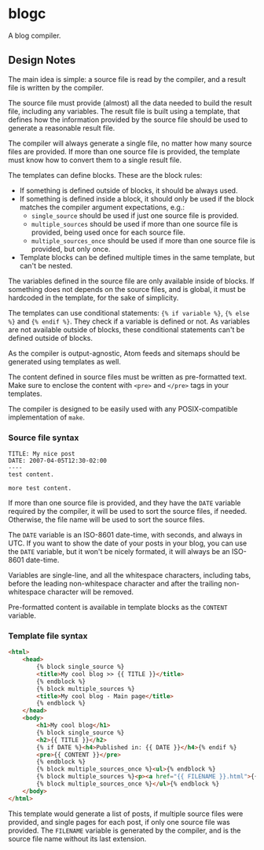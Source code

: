 # blogc

A blog compiler.


## Design Notes

The main idea is simple: a source file is read by the compiler, and a result file is written by the compiler.

The source file must provide (almost) all the data needed to build the result file, including any variables. The result file is built using a template, that defines how the information provided by the source file should be used to generate a reasonable result file.

The compiler will always generate a single file, no matter how many source files are provided. If more than one source file is provided, the template must know how to convert them to a single result file.

The templates can define blocks. These are the block rules:

- If something is defined outside of blocks, it should be always used.
- If something is defined inside a block, it should only be used if the block matches the compiler argument expectations, e.g.:
    - ``single_source`` should be used if just one source file is provided.
    - ``multiple_sources`` should be used if more than one source file is provided, being used once for each source file.
    - ``multiple_sources_once`` should be used if more than one source file is provided, but only once.
- Template blocks can be defined multiple times in the same template, but can't be nested.

The variables defined in the source file are only available inside of blocks. If something does not depends on the source files, and is global, it must be hardcoded in the template, for the sake of simplicity.

The templates can use conditional statements: ``{% if variable %}``, ``{% else %}`` and ``{% endif %}``. They check if a variable is defined or not. As variables are not available outside of blocks, these conditional statements can't be defined outside of blocks.

As the compiler is output-agnostic, Atom feeds and sitemaps should be generated using templates as well.

The content defined in source files must be written as pre-formatted text. Make sure to enclose the content with ``<pre>`` and ``</pre>`` tags in your templates.

The compiler is designed to be easily used with any POSIX-compatible implementation of ``make``.


### Source file syntax

```
TITLE: My nice post
DATE: 2007-04-05T12:30-02:00
----
test content.

more test content.
```

If more than one source file is provided, and they have the ``DATE`` variable required by the compiler, it will be used to sort the source files, if needed. Otherwise, the file name will be used to sort the source files.

The ``DATE`` variable is an ISO-8601 date-time, with seconds, and always in UTC. If you want to show the date of your posts in your blog, you can use the ``DATE`` variable, but it won't be nicely formated, it will always be an ISO-8601 date-time.

Variables are single-line, and all the whitespace characters, including tabs, before the leading non-whitespace character and after the trailing non-whitespace character will be removed.

Pre-formatted content is available in template blocks as the ``CONTENT`` variable.


### Template file syntax

```html
<html>
    <head>
        {% block single_source %}
        <title>My cool blog >> {{ TITLE }}</title>
        {% endblock %}
        {% block multiple_sources %}
        <title>My cool blog - Main page</title>
        {% endblock %}
    </head>
    <body>
        <h1>My cool blog</h1>
        {% block single_source %}
        <h2>{{ TITLE }}</h2>
        {% if DATE %}<h4>Published in: {{ DATE }}</h4>{% endif %}
        <pre>{{ CONTENT }}</pre>
        {% endblock %}
        {% block multiple_sources_once %}<ul>{% endblock %}
        {% block multiple_sources %}<p><a href="{{ FILENAME }}.html">{{ TITLE }}</a>{% if DATE %} - {{ DATE }}{% endif %}</p>{% endblock %}
        {% block multiple_sources_once %}</ul>{% endblock %}
    </body>
</html>
```

This template would generate a list of posts, if multiple source files were provided, and single pages for each post, if only one source file was provided. The ``FILENAME`` variable is generated by the compiler, and is the source file name without its last extension.
